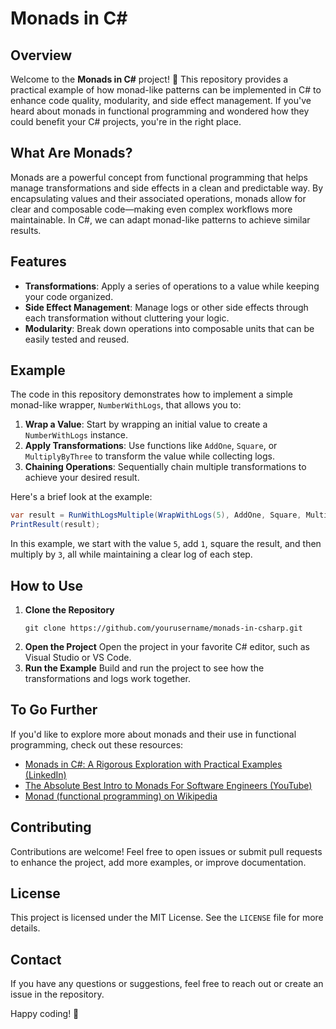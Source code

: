 # Monads in C#

## Overview

Welcome to the **Monads in C#** project! 🎉 This repository provides a practical example of how monad-like patterns can be implemented in C# to enhance code quality, modularity, and side effect management. If you've heard about monads in functional programming and wondered how they could benefit your C# projects, you're in the right place.

## What Are Monads?

Monads are a powerful concept from functional programming that helps manage transformations and side effects in a clean and predictable way. By encapsulating values and their associated operations, monads allow for clear and composable code—making even complex workflows more maintainable. In C#, we can adapt monad-like patterns to achieve similar results.

## Features

- **Transformations**: Apply a series of operations to a value while keeping your code organized.
- **Side Effect Management**: Manage logs or other side effects through each transformation without cluttering your logic.
- **Modularity**: Break down operations into composable units that can be easily tested and reused.

## Example

The code in this repository demonstrates how to implement a simple monad-like wrapper, `NumberWithLogs`, that allows you to:

1. **Wrap a Value**: Start by wrapping an initial value to create a `NumberWithLogs` instance.
2. **Apply Transformations**: Use functions like `AddOne`, `Square`, or `MultiplyByThree` to transform the value while collecting logs.
3. **Chaining Operations**: Sequentially chain multiple transformations to achieve your desired result.

Here's a brief look at the example:

```csharp
var result = RunWithLogsMultiple(WrapWithLogs(5), AddOne, Square, MultiplyByThree);
PrintResult(result);
```

In this example, we start with the value `5`, add `1`, square the result, and then multiply by `3`, all while maintaining a clear log of each step.

## How to Use

1. **Clone the Repository**
   ```
   git clone https://github.com/yourusername/monads-in-csharp.git
   ```
2. **Open the Project**
   Open the project in your favorite C# editor, such as Visual Studio or VS Code.
3. **Run the Example**
   Build and run the project to see how the transformations and logs work together.

## To Go Further

If you'd like to explore more about monads and their use in functional programming, check out these resources:

- [Monads in C#: A Rigorous Exploration with Practical Examples (LinkedIn)](https://www.linkedin.com/pulse/monads-c-rigorous-exploration-practical-examples-philippe-matray--gm7qe/)
- [The Absolute Best Intro to Monads For Software Engineers (YouTube)](https://www.youtube.com/watch?v=C2w45qRc3aU)
- [Monad (functional programming) on Wikipedia](https://en.wikipedia.org/wiki/Monad_(functional_programming))

## Contributing

Contributions are welcome! Feel free to open issues or submit pull requests to enhance the project, add more examples, or improve documentation.

## License

This project is licensed under the MIT License. See the `LICENSE` file for more details.

## Contact

If you have any questions or suggestions, feel free to reach out or create an issue in the repository.

Happy coding! 🚀

